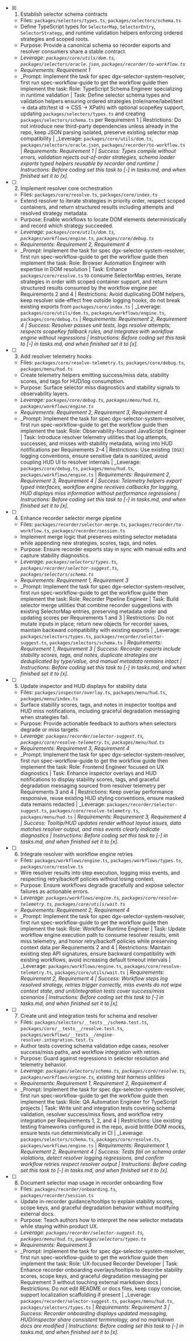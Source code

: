 - [x] 1. Establish selector schema contracts
  - Files: `packages/selectors/types.ts`, `packages/selectors/schema.ts`
  - Define TypeScript types for `SelectorMap`, `SelectorEntry`, `SelectorStrategy`, and runtime validation helpers enforcing ordered strategies and scoped roots.
  - Purpose: Provide a canonical schema so recorder exports and resolver consumers share a stable contract.
  - _Leverage: `packages/core/utils/dom.ts`, `packages/selectors/oracle.json`, `packages/recorder/to-workflow.ts`_
  - _Requirements: Requirement 1_
  - _Prompt: Implement the task for spec dgx-selector-system-resolver, first run spec-workflow-guide to get the workflow guide then implement the task: Role: TypeScript Schema Engineer specializing in runtime validation | Task: Define selector schema types and validation helpers ensuring ordered strategies (role/name/label/text → data attr/test id → CSS → XPath) with optional scopeKey support, updating `packages/selectors/types.ts` and creating `packages/selectors/schema.ts` per Requirement 1 | Restrictions: Do not introduce new third-party dependencies unless already in the repo, keep JSON parsing isolated, preserve existing selector map compatibility | _Leverage: `packages/core/utils/dom.ts`, `packages/selectors/oracle.json`, `packages/recorder/to-workflow.ts` | _Requirements: Requirement 1 | Success: Types compile without errors, validation rejects out-of-order strategies, schema loader exports typed helpers reusable by recorder and runtime | Instructions: Before coding set this task to [-] in tasks.md, and when finished set it to [x]._

- [ ] 2. Implement resolver core orchestration
  - Files: `packages/core/resolve.ts`, `packages/core/index.ts`
  - Extend resolver to iterate strategies in priority order, respect scoped containers, and return structured results including attempts and resolved strategy metadata.
  - Purpose: Enable workflows to locate DOM elements deterministically and record which strategy succeeded.
  - _Leverage: `packages/core/utils/dom.ts`, `packages/workflows/engine.ts`, `packages/core/debug.ts`_
  - _Requirements: Requirement 2, Requirement 4_
  - _Prompt: Implement the task for spec dgx-selector-system-resolver, first run spec-workflow-guide to get the workflow guide then implement the task: Role: Browser Automation Engineer with expertise in DOM resolution | Task: Enhance `packages/core/resolve.ts` to consume SelectorMap entries, iterate strategies in order with scoped container support, and return structured results consumed by the workflow engine per Requirements 2 and 4 | Restrictions: Avoid duplicating DOM helpers, keep resolver side-effect free outside logging hooks, do not break existing exports from `packages/core/index.ts` | _Leverage: `packages/core/utils/dom.ts`, `packages/workflows/engine.ts`, `packages/core/debug.ts` | _Requirements: Requirement 2, Requirement 4 | Success: Resolver passes unit tests, logs resolve attempts, respects scopeKey fallback rules, and integrates with workflow engine without regressions | Instructions: Before coding set this task to [-] in tasks.md, and when finished set it to [x]._

- [ ] 3. Add resolver telemetry hooks
  - Files: `packages/core/resolve-telemetry.ts`, `packages/core/debug.ts`, `packages/menu/hud.ts`
  - Create telemetry helpers emitting success/miss data, stability scores, and tags for HUD/log consumption.
  - Purpose: Surface selector miss diagnostics and stability signals to observability layers.
  - _Leverage: `packages/core/debug.ts`, `packages/menu/hud.ts`, `packages/workflows/engine.ts`_
  - _Requirements: Requirement 2, Requirement 3, Requirement 4_
  - _Prompt: Implement the task for spec dgx-selector-system-resolver, first run spec-workflow-guide to get the workflow guide then implement the task: Role: Observability-focused JavaScript Engineer | Task: Introduce resolver telemetry utilities that log attempts, successes, and misses with stability metadata, wiring into HUD notifications per Requirements 2–4 | Restrictions: Use existing `[DGX]` logging conventions, ensure sensitive data is sanitized, avoid coupling HUD UI to resolver internals | _Leverage: `packages/core/debug.ts`, `packages/menu/hud.ts`, `packages/workflows/engine.ts` | _Requirements: Requirement 2, Requirement 3, Requirement 4 | Success: Telemetry helpers export typed interfaces, workflow engine receives callbacks for logging, HUD displays miss information without performance regressions | Instructions: Before coding set this task to [-] in tasks.md, and when finished set it to [x]._

- [ ] 4. Enhance recorder selector merge pipeline
  - Files: `packages/recorder/selector-merge.ts`, `packages/recorder/to-workflow.ts`, `packages/recorder/session.ts`
  - Implement merge logic that preserves existing selector metadata while appending new strategies, scores, tags, and notes.
  - Purpose: Ensure recorder exports stay in sync with manual edits and capture stability diagnostics.
  - _Leverage: `packages/selectors/types.ts`, `packages/recorder/selector-suggest.ts`, `packages/selectors/schema.ts`_
  - _Requirements: Requirement 1, Requirement 3_
  - _Prompt: Implement the task for spec dgx-selector-system-resolver, first run spec-workflow-guide to get the workflow guide then implement the task: Role: Recorder Pipeline Engineer | Task: Build selector merge utilities that combine recorder suggestions with existing SelectorMap entries, preserving metadata order and updating scores per Requirements 1 and 3 | Restrictions: Do not mutate inputs in place; return new objects for recorder saves, maintain backward compatibility with existing exports | _Leverage: `packages/selectors/types.ts`, `packages/recorder/selector-suggest.ts`, `packages/selectors/schema.ts` | _Requirements: Requirement 1, Requirement 3 | Success: Recorder exports include stability scores, tags, and notes, duplicate strategies are deduplicated by type/value, and manual metadata remains intact | Instructions: Before coding set this task to [-] in tasks.md, and when finished set it to [x]._

- [ ] 5. Update inspector and HUD displays for stability data
  - Files: `packages/inspector/overlay.ts`, `packages/menu/hud.ts`, `packages/menu/index.ts`
  - Surface stability scores, tags, and notes in inspector tooltips and HUD miss notifications, including graceful degradation messaging when strategies fail.
  - Purpose: Provide actionable feedback to authors when selectors degrade or miss targets.
  - _Leverage: `packages/recorder/selector-suggest.ts`, `packages/core/resolve-telemetry.ts`, `packages/menu/hud.ts`_
  - _Requirements: Requirement 3, Requirement 4_
  - _Prompt: Implement the task for spec dgx-selector-system-resolver, first run spec-workflow-guide to get the workflow guide then implement the task: Role: Frontend Engineer focused on UX diagnostics | Task: Enhance inspector overlays and HUD notifications to display stability scores, tags, and graceful degradation messaging sourced from resolver telemetry per Requirements 3 and 4 | Restrictions: Keep overlay performance responsive, reuse existing HUD styling conventions, ensure masked data remains redacted | _Leverage: `packages/recorder/selector-suggest.ts`, `packages/core/resolve-telemetry.ts`, `packages/menu/hud.ts` | _Requirements: Requirement 3, Requirement 4 | Success: Tooltip/HUD updates render without layout issues, data matches resolver output, and miss events clearly indicate diagnostics | Instructions: Before coding set this task to [-] in tasks.md, and when finished set it to [x]._

- [ ] 6. Integrate resolver with workflow engine retries
  - Files: `packages/workflows/engine.ts`, `packages/workflows/types.ts`, `packages/core/resolve.ts`
  - Wire resolver results into step execution, logging miss events, and respecting retry/backoff policies without losing context.
  - Purpose: Ensure workflows degrade gracefully and expose selector failures as actionable errors.
  - _Leverage: `packages/workflows/engine.ts`, `packages/core/resolve-telemetry.ts`, `packages/core/utils/wait.ts`_
  - _Requirements: Requirement 2, Requirement 4_
  - _Prompt: Implement the task for spec dgx-selector-system-resolver, first run spec-workflow-guide to get the workflow guide then implement the task: Role: Workflow Runtime Engineer | Task: Update workflow engine execution path to consume resolver results, emit miss telemetry, and honor retry/backoff policies while preserving context data per Requirements 2 and 4 | Restrictions: Maintain existing step API signatures, ensure backward compatibility with existing workflows, avoid increasing default timeout intervals | _Leverage: `packages/workflows/engine.ts`, `packages/core/resolve-telemetry.ts`, `packages/core/utils/wait.ts` | _Requirements: Requirement 2, Requirement 4 | Success: Workflow steps log resolved strategy, retries trigger correctly, miss events do not wipe context state, and unit/integration tests cover success/miss scenarios | Instructions: Before coding set this task to [-] in tasks.md, and when finished set it to [x]._

- [ ] 7. Create unit and integration tests for schema and resolver
  - Files: `packages/selectors/__tests__/schema.test.ts`, `packages/core/__tests__/resolve.test.ts`, `packages/workflows/__tests__/engine-resolver.integration.test.ts`
  - Author tests covering schema validation edge cases, resolver success/miss paths, and workflow integration with retries.
  - Purpose: Guard against regressions in selector resolution and telemetry behavior.
  - _Leverage: `packages/selectors/schema.ts`, `packages/core/resolve.ts`, `packages/workflows/engine.ts`, existing test harness utilities_
  - _Requirements: Requirement 1, Requirement 2, Requirement 4_
  - _Prompt: Implement the task for spec dgx-selector-system-resolver, first run spec-workflow-guide to get the workflow guide then implement the task: Role: QA Automation Engineer for TypeScript projects | Task: Write unit and integration tests covering schema validation, resolver success/miss flows, and workflow retry integration per Requirements 1, 2, and 4 | Restrictions: Use existing testing frameworks configured in the repo, avoid brittle DOM mocks, ensure tests run deterministically in CI | _Leverage: `packages/selectors/schema.ts`, `packages/core/resolve.ts`, `packages/workflows/engine.ts` | _Requirements: Requirement 1, Requirement 2, Requirement 4 | Success: Tests fail on schema order violations, detect resolver logging regressions, and confirm workflow retries respect resolver output | Instructions: Before coding set this task to [-] in tasks.md, and when finished set it to [x]._

- [ ] 8. Document selector map usage in recorder onboarding flow
  - Files: `packages/recorder/onboarding.ts`, `packages/recorder/session.ts`
  - Update in-recorder guidance/tooltips to explain stability scores, scope keys, and graceful degradation behavior without modifying external docs.
  - Purpose: Teach authors how to interpret the new selector metadata while staying within product UX.
  - _Leverage: `packages/recorder/selector-suggest.ts`, `packages/menu/hud.ts`, `packages/selectors/types.ts`_
  - _Requirements: Requirement 3_
  - _Prompt: Implement the task for spec dgx-selector-system-resolver, first run spec-workflow-guide to get the workflow guide then implement the task: Role: UX-focused Recorder Developer | Task: Enhance recorder onboarding overlays/tooltips to describe stability scores, scope keys, and graceful degradation messaging per Requirement 3 without touching external markdown docs | Restrictions: Do not edit README or docs files, keep copy concise, support localization scaffolding if present | _Leverage: `packages/recorder/selector-suggest.ts`, `packages/menu/hud.ts`, `packages/selectors/types.ts` | _Requirements: Requirement 3 | Success: Recorder onboarding displays updated messaging, HUD/inspector share consistent terminology, and no markdown docs are modified | Instructions: Before coding set this task to [-] in tasks.md, and when finished set it to [x]._
